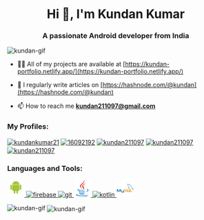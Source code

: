 <h1 align="center">Hi 👋, I'm Kundan Kumar</h1>
<h3 align="center">A passionate Android developer from India</h3>

<p align="left"> <img src="https://komarev.com/ghpvc/?username=kundan-gif&label=Profile%20views&color=0e75b6&style=flat" alt="kundan-gif" /> </p>

- 👨‍💻 All of my projects are available at [https://kundan-portfolio.netlify.app/](https://kundan-portfolio.netlify.app/)

- 📝 I regularly write articles on [https://hashnode.com/@kundan](https://hashnode.com/@kundan)

- 📫 How to reach me **kundan211097@gmail.com**

<h3 align="left"> My Profiles:</h3>
<p align="left">
<a href="https://linkedin.com/in/kundankumar21" target="blank"><img align="center" src="https://cdn.jsdelivr.net/npm/simple-icons@3.0.1/icons/linkedin.svg" alt="kundankumar21" height="30" width="40" /></a>
<a href="https://stackoverflow.com/users/16092192/kundan-kumar" target="blank"><img align="center" src="https://cdn.jsdelivr.net/npm/simple-icons@3.0.1/icons/stackoverflow.svg" alt="16092192" height="30" width="40" /></a>
<a href="https://www.hackerrank.com/kundan211097" target="blank"><img align="center" src="https://cdn.jsdelivr.net/npm/simple-icons@3.0.1/icons/hackerrank.svg" alt="kundan211097" height="30" width="40" /></a>
<a href="https://leetcode.com/kundan211097/" target="blank"><img align="center" src="https://cdn.jsdelivr.net/npm/simple-icons@3.0.1/icons/leetcode.svg" alt="kundan211097" height="30" width="40" /></a>
<a href="https://auth.geeksforgeeks.org/user/kundan211097/profile" target="blank"><img align="center" src="https://cdn.jsdelivr.net/npm/simple-icons@3.0.1/icons/geeksforgeeks.svg" alt="kundan211097" height="30" width="40" /></a>
</p>

<h3 align="left">Languages and Tools:</h3>
<p align="left"> <a href="https://developer.android.com" target="_blank"> <img src="https://raw.githubusercontent.com/devicons/devicon/master/icons/android/android-original-wordmark.svg" alt="android" width="40" height="40"/> </a> <a href="https://firebase.google.com/" target="_blank"> <img src="https://www.vectorlogo.zone/logos/firebase/firebase-icon.svg" alt="firebase" width="40" height="40"/> </a> <a href="https://git-scm.com/" target="_blank"> <img src="https://www.vectorlogo.zone/logos/git-scm/git-scm-icon.svg" alt="git" width="40" height="40"/> </a> <a href="https://www.java.com" target="_blank"> <img src="https://raw.githubusercontent.com/devicons/devicon/master/icons/java/java-original.svg" alt="java" width="40" height="40"/> </a> <a href="https://kotlinlang.org" target="_blank"> <img src="https://www.vectorlogo.zone/logos/kotlinlang/kotlinlang-icon.svg" alt="kotlin" width="40" height="40"/> </a> <a href="https://www.mysql.com/" target="_blank"> <img src="https://raw.githubusercontent.com/devicons/devicon/master/icons/mysql/mysql-original-wordmark.svg" alt="mysql" width="40" height="40"/> </a> </p>

<p><img align="left" src="https://github-readme-stats.vercel.app/api/top-langs?username=kundan-gif&show_icons=true&locale=en&layout=compact" alt="kundan-gif" /></p>

<p>&nbsp;<img align="center" src="https://github-readme-stats.vercel.app/api?username=kundan-gif&show_icons=true&locale=en" alt="kundan-gif" /></p>
